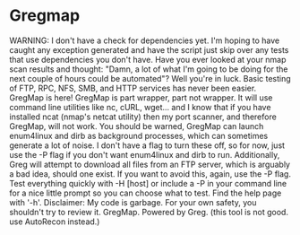 # Gregmap
WARNING: I don't have a check for dependencies yet.
I'm hoping to have caught any exception generated and have the script just skip over any tests that use dependencies you don't have.
Have you ever looked at your nmap scan results and thought:
"Damn, a lot of what I'm going to be doing for the next couple of hours could be automated"?
Well you're in luck. Basic testing of FTP, RPC, NFS, SMB, and HTTP services has never been easier. GregMap is here!
GregMap is part wrapper, part not wrapper. It will use command line utilities like nc, cURL, wget...
and I know that if you have installed ncat (nmap's netcat utility) then my port scanner, and therefore GregMap, will not work.
You should be warned, GregMap can launch enum4linux and dirb as background processes, which can sometimes generate a lot of noise.
I don't have a flag to turn these off, so for now, just use the -P flag if you don't want enum4linux and dirb to run.
Additionally, Greg will attempt to download all files from an FTP server, which is arguably a bad idea, should one exist.
If you want to avoid this, again, use the -P flag.
Test everything quickly with -H [host] or include a -P in your command line for a nice little prompt so you can choose what to test.
Find the help page with '-h'.
Disclaimer: My code is garbage. For your own safety, you shouldn't try to review it.
GregMap. Powered by Greg.
(this tool is not good. use AutoRecon instead.)
